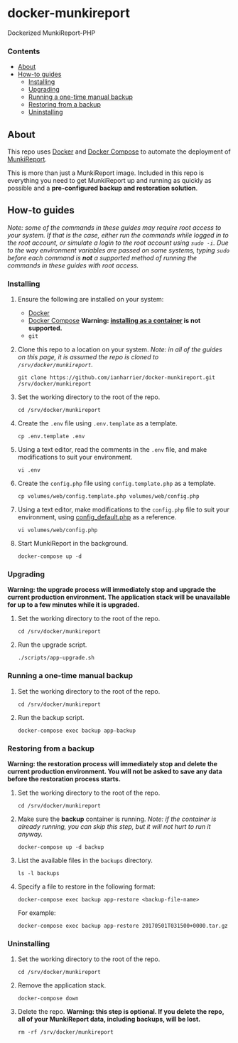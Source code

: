 # docker-munkireport

Dockerized MunkiReport-PHP

### Contents

* [About](#about)
* [How-to guides](#how-to-guides)
    * [Installing](#installing)
    * [Upgrading](#upgrading)
    * [Running a one-time manual backup](#running-a-one-time-manual-backup)
    * [Restoring from a backup](#restoring-from-a-backup)
    * [Uninstalling](#uninstalling)

## About

This repo uses [Docker](https://www.docker.com) and [Docker Compose](https://docs.docker.com/compose/) to automate the deployment of [MunkiReport](https://github.com/munkireport/munkireport-php).

This is more than just a MunkiReport image. Included in this repo is everything you need to get MunkiReport up and running as quickly as possible and a **pre-configured backup and restoration solution**.

## How-to guides

*Note: some of the commands in these guides may require root access to your system. If that is the case, either run the commands while logged in to the root account, or simulate a login to the root account using `sudo -i`. Due to the way environment variables are passed on some systems, typing `sudo` before each command is __not__ a supported method of running the commands in these guides with root access.*

### Installing

1. Ensure the following are installed on your system:

    * [Docker](https://docs.docker.com/engine/installation/)
    * [Docker Compose](https://docs.docker.com/compose/install/) **Warning: [installing as a container](https://docs.docker.com/compose/install/#install-as-a-container) is not supported.**
    * `git`

2. Clone this repo to a location on your system. *Note: in all of the guides on this page, it is assumed the repo is cloned to `/srv/docker/munkireport`.*

    ```shell
    git clone https://github.com/ianharrier/docker-munkireport.git /srv/docker/munkireport
    ```

3. Set the working directory to the root of the repo.

    ```shell
    cd /srv/docker/munkireport
    ```

4. Create the `.env` file using `.env.template` as a template.

    ```shell
    cp .env.template .env
    ```

5. Using a text editor, read the comments in the `.env` file, and make modifications to suit your environment.

    ```shell
    vi .env
    ```

6. Create the `config.php` file using `config.template.php` as a template.

    ```shell
    cp volumes/web/config.template.php volumes/web/config.php
    ```

7. Using a text editor, make modifications to the `config.php` file to suit your environment, using [config_default.php](https://github.com/munkireport/munkireport-php/blob/master/config_default.php) as a reference.

    ```shell
    vi volumes/web/config.php
    ```

8. Start MunkiReport in the background.

    ```shell
    docker-compose up -d
    ```

### Upgrading

**Warning: the upgrade process will immediately stop and upgrade the current production environment. The application stack will be unavailable for up to a few minutes while it is upgraded.**

1. Set the working directory to the root of the repo.

    ```shell
    cd /srv/docker/munkireport
    ```

2. Run the upgrade script.

    ```shell
    ./scripts/app-upgrade.sh
    ```

### Running a one-time manual backup

1. Set the working directory to the root of the repo.

    ```shell
    cd /srv/docker/munkireport
    ```

2. Run the backup script.

    ```shell
    docker-compose exec backup app-backup
    ```

### Restoring from a backup

**Warning: the restoration process will immediately stop and delete the current production environment. You will not be asked to save any data before the restoration process starts.**

1. Set the working directory to the root of the repo.

    ```shell
    cd /srv/docker/munkireport
    ```

2. Make sure the **backup** container is running. *Note: if the container is already running, you can skip this step, but it will not hurt to run it anyway.*

    ```shell
    docker-compose up -d backup
    ```

3. List the available files in the `backups` directory.

    ```shell
    ls -l backups
    ```

4. Specify a file to restore in the following format:

    ```shell
    docker-compose exec backup app-restore <backup-file-name>
    ```

    For example:

    ```shell
    docker-compose exec backup app-restore 20170501T031500+0000.tar.gz
    ```

### Uninstalling

1. Set the working directory to the root of the repo.

    ```shell
    cd /srv/docker/munkireport
    ```

2. Remove the application stack.

    ```shell
    docker-compose down
    ```

3. Delete the repo. **Warning: this step is optional. If you delete the repo, all of your MunkiReport data, including backups, will be lost.**

    ```shell
    rm -rf /srv/docker/munkireport
    ```
